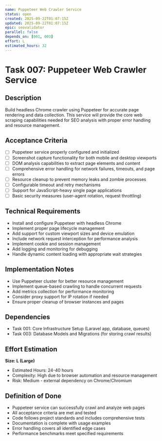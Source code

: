 ```yaml
---
name: Puppeteer Web Crawler Service
status: open
created: 2025-09-22T01:07:15Z
updated: 2025-09-22T01:07:15Z
epic: seovalidator
parallel: false
depends_on: [001, 003]
effort: L
estimated_hours: 32
---
```


# Task 007: Puppeteer Web Crawler Service

## Description
Build headless Chrome crawler using Puppeteer for accurate page rendering and data collection. This service will provide the core web scraping capabilities needed for SEO analysis with proper error handling and resource management.

## Acceptance Criteria
- [ ] Puppeteer service properly configured and initialized
- [ ] Screenshot capture functionality for both mobile and desktop viewports
- [ ] DOM analysis capabilities to extract page elements and content
- [ ] Comprehensive error handling for network failures, timeouts, and page errors
- [ ] Resource cleanup to prevent memory leaks and zombie processes
- [ ] Configurable timeout and retry mechanisms
- [ ] Support for JavaScript-heavy single page applications
- [ ] Basic security measures (user-agent rotation, request throttling)

## Technical Requirements
- Install and configure Puppeteer with headless Chrome
- Implement proper page lifecycle management
- Add support for custom viewport sizes and device emulation
- Include network request interception for performance analysis
- Implement cookie and session management
- Add logging and monitoring for debugging
- Handle dynamic content loading with appropriate wait strategies

## Implementation Notes
- Use Puppeteer cluster for better resource management
- Implement queue-based crawling to handle concurrent requests
- Add metrics collection for performance monitoring
- Consider proxy support for IP rotation if needed
- Ensure proper cleanup of browser instances and pages

## Dependencies
- Task 001: Core Infrastructure Setup (Laravel app, database, queues)
- Task 003: Database Models and Migrations (for storing crawl results)

## Effort Estimation
**Size: L (Large)**
- Estimated Hours: 24-40 hours
- Complexity: High due to browser automation and resource management
- Risk: Medium - external dependency on Chrome/Chromium

## Definition of Done
- Puppeteer service can successfully crawl and analyze web pages
- All acceptance criteria are met and tested
- Code follows project standards and includes comprehensive tests
- Documentation is complete with usage examples
- Error handling covers all identified edge cases
- Performance benchmarks meet specified requirements